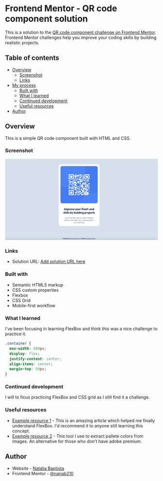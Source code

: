 # Frontend Mentor - QR code component solution

This is a solution to the [QR code component challenge on Frontend Mentor](https://www.frontendmentor.io/challenges/qr-code-component-iux_sIO_H). Frontend Mentor challenges help you improve your coding skills by building realistic projects.

## Table of contents

- [Overview](#overview)
  - [Screenshot](#screenshot)
  - [Links](#links)
- [My process](#my-process)
  - [Built with](#built-with)
  - [What I learned](#what-i-learned)
  - [Continued development](#continued-development)
  - [Useful resources](#useful-resources)
- [Author](#author)

## Overview

This is a simple QR code component built with HTML and CSS.

### Screenshot

![Screenshot of the solution for the QR code component coding challenge](./design/challenge-solution.png)

### Links

- Solution URL: [Add solution URL here](https://your-solution-url.com)

### Built with

- Semantic HTML5 markup
- CSS custom properties
- Flexbox
- CSS Grid
- Mobile-first workflow

### What I learned

I've been focusing in learning FlexBox and think this was a nice challenge to practice it.

```css
.container {
  max-width: 680px;
  display: flex;
  justify-content: center;
  align-items: center;
  margin-top: 50px;
}
```

### Continued development

I will to ficus practicing FlexBox and CSS grid as I still find it a challenge.

### Useful resources

- [Example resource 1](https://css-tricks.com/snippets/css/a-guide-to-flexbox/) - This is an amazing article which helped me finally understand FlexBox. I'd recommend it to anyone still learning this concept.
- [Example resource 2](https://coolors.co/image-picker) - This tool I use to extract pallete colors from images. An alternative for those who don't have adobe premium.

## Author

- Website - [Natalia Baptista](https://www.nataliaborges.me)
- Frontend Mentor - [@nanab210](https://www.frontendmentor.io/profile/nanab210)
